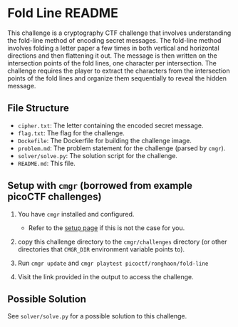 # Fold Line README

This challenge is a cryptography CTF challenge that involves understanding the
fold-line method of encoding secret messages. The fold-line method involves
folding a letter paper a few times in both vertical and horizontal directions
and then flattening it out. The message is then written on the intersection
points of the fold lines, one character per intersection. The challenge requires
the player to extract the characters from the intersection points of the fold
lines and organize them sequentially to reveal the hidden message.

## File Structure

- `cipher.txt`: The letter containing the encoded secret message.
- `flag.txt`: The flag for the challenge.
- `Dockefile`: The Dockerfile for building the challenge image.
- `problem.md`: The problem statement for the challenge (parsed by `cmgr`).
- `solver/solve.py`: The solution script for the challenge.
- `README.md`: This file.

## Setup with `cmgr` (borrowed from example picoCTF challenges)

1. You have `cmgr` installed and configured.

   - Refer to the
     [setup page](https://github.com/picoCTF/start-problem-dev/blob/master/setup-cmgr.md)
     if this is not the case for you.

2. copy this challenge directory to the `cmgr/challenges` directory (or other
   directories that `CMGR_DIR` environment variable points to).

3. Run `cmgr update` and `cmgr playtest picoctf/ronghaon/fold-line`

4. Visit the link provided in the output to access the challenge.

## Possible Solution

See `solver/solve.py` for a possible solution to this challenge.
